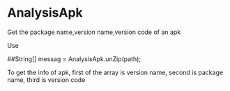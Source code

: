 # AnalysisApk
Get the package name,version name,version code of an apk

Use

##String[] messag = AnalysisApk.unZip(path);
        
To get the info of apk, first of the array is version name, second is package name, third is version code

